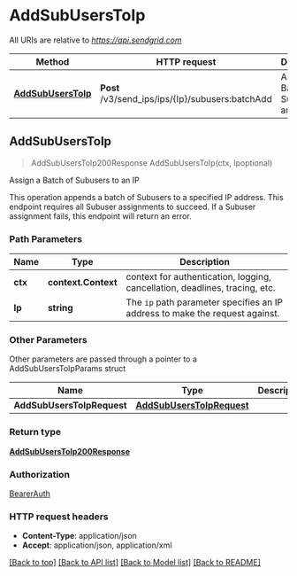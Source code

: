 # AddSubUsersToIp

All URIs are relative to *https://api.sendgrid.com*

Method | HTTP request | Description
------------- | ------------- | -------------
[**AddSubUsersToIp**](AddSubUsersToIp.md#AddSubUsersToIp) | **Post** /v3/send_ips/ips/{Ip}/subusers:batchAdd | Assign a Batch of Subusers to an IP



## AddSubUsersToIp

> AddSubUsersToIp200Response AddSubUsersToIp(ctx, Ipoptional)

Assign a Batch of Subusers to an IP

This operation appends a batch of Subusers to a specified IP address. This endpoint requires all Subuser assignments to succeed. If a Subuser assignment fails, this endpoint will return an error.

### Path Parameters


Name | Type | Description
------------- | ------------- | -------------
**ctx** | **context.Context** | context for authentication, logging, cancellation, deadlines, tracing, etc.
**Ip** | **string** | The `ip` path parameter specifies an IP address to make the request against.

### Other Parameters

Other parameters are passed through a pointer to a AddSubUsersToIpParams struct


Name | Type | Description
------------- | ------------- | -------------
**AddSubUsersToIpRequest** | [**AddSubUsersToIpRequest**](AddSubUsersToIpRequest.md) | 

### Return type

[**AddSubUsersToIp200Response**](AddSubUsersToIp200Response.md)

### Authorization

[BearerAuth](../README.md#BearerAuth)

### HTTP request headers

- **Content-Type**: application/json
- **Accept**: application/json, application/xml

[[Back to top]](#) [[Back to API list]](../README.md#documentation-for-api-endpoints)
[[Back to Model list]](../README.md#documentation-for-models)
[[Back to README]](../README.md)

